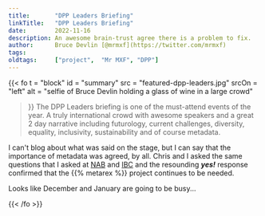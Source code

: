 ```yaml
---
title:       "DPP Leaders Briefing"
linkTitle:   "DPP Leaders Briefing"
date:        2022-11-16
description: An awesome brain-trust agree there is a problem to fix.
author:      Bruce Devlin [@mrmxf](https://twitter.com/mrmxf)
tags:        
oldtags:     ["project",  "Mr MXF", "DPP"]
---
```


{{< fo t = "block"
  id    = "summary"
  src   = "featured-dpp-leaders.jpg"
  srcOn = "left"
  alt = "selfie of Bruce Devlin holding a glass of wine in a large crowd"
>}}
The DPP Leaders briefing is one of the must-attend events of the year. A truly
international crowd with awesome speakers and a great 2 day narrative including
futurology, current challenges, diversity, equality, inclusivity, sustainability
and of course metadata.

I can't blog about what was said on the stage, but I can say that the importance
of metadata was agreed, by all. 
Chris and I asked the same questions that I
asked at [NAB](http://localhost:1313/blog/2022/04/23/metarex-at-nab-2022-in-las-vegas/) and [IBC](http://localhost:1313/blog/2022/09/18/ibc-show-2022/) and the resounding **_yes!_** response confirmed that the {{%
metarex %}} project continues to be needed. 

Looks like December and January are going to be busy...

{{< /fo >}}
